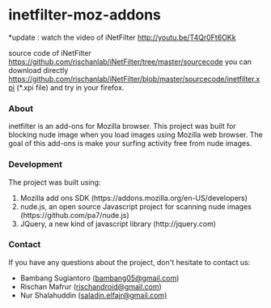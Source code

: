 inetfilter-moz-addons
=====================
*update : watch the video of iNetFilter http://youtu.be/T4Qr0Ft6OKk

source code of iNetFilter https://github.com/rischanlab/iNetFilter/tree/master/sourcecode
you can download directly https://github.com/rischanlab/iNetFilter/blob/master/sourcecode/inetfilter.xpi (*.xpi file) and try in your firefox.


<h3>About</h3>

<p>inetfilter is an add-ons for Mozilla browser. This project was built for blocking nude image when you load images using Mozilla web browser. The goal of this add-ons is make your surfing activity free from nude images.</p>

<h3>Development</h3>

The project was built using:
<ol>
<li>Mozilla add ons SDK (https://addons.mozilla.org/en-US/developers)</li>
<li>nude.js, an open source Javascript project for scanning nude images (https://github.com/pa7/nude.js)</li>
<li>JQuery, a new kind of javascript library (http://jquery.com)</li>
</ol>

<h3>Contact</h3>

If you have any questions about the project, don't hesitate to contact us:
<ul>
<li>Bambang Sugiantoro (<a href="mailto:bambang05@gmail.com">bambang05@gmail.com</a>)</li>
<li>Rischan Mafrur (<a href="mailto:rischandroid@gmail.com">rischandroid@gmail.com</a>)</li>
<li>Nur Shalahuddin (<a href="mailto:saladin.elfajr@gmail.com">saladin.elfajr@gmail.com)</a></li>
</ul>
